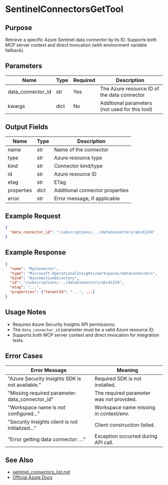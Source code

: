 # SentinelConnectorsGetTool

## Purpose
Retrieve a specific Azure Sentinel data connector by its ID. Supports both MCP server context and direct invocation (with environment variable fallback).

## Parameters
| Name             | Type   | Required | Description                                    |
|------------------|--------|----------|------------------------------------------------|
| data_connector_id| str    | Yes      | The Azure resource ID of the data connector    |
| kwargs           | dict   | No       | Additional parameters (not used for this tool) |

## Output Fields
| Name        | Type   | Description                                                                 |
|-------------|--------|-----------------------------------------------------------------------------|
| name        | str    | Name of the connector                                                       |
| type        | str    | Azure resource type                                                         |
| kind        | str    | Connector kind/type                                                         |
| id          | str    | Azure resource ID                                                           |
| etag        | str    | ETag                                                                        |
| properties  | dict   | Additional connector properties                                             |
| error       | str    | Error message, if applicable                                                |

## Example Request
```json
{
  "data_connector_id": "/subscriptions/.../dataConnectors/abcd1234"
}
```

## Example Response
```json
{
  "name": "MyConnector",
  "type": "Microsoft.OperationalInsights/workspaces/dataConnectors",
  "kind": "AzureActiveDirectory",
  "id": "/subscriptions/.../dataConnectors/abcd1234",
  "etag": "...",
  "properties": {"tenantId": "...", ...}
}
```

## Usage Notes
- Requires Azure Security Insights API permissions.
- The `data_connector_id` parameter must be a valid Azure resource ID.
- Supports both MCP server context and direct invocation for integration tests.

## Error Cases
| Error Message                                   | Meaning                                    |
|------------------------------------------------|--------------------------------------------|
| "Azure Security Insights SDK is not available."| Required SDK is not installed.             |
| "Missing required parameter: data_connector_id" | The required parameter was not provided.    |
| "Workspace name is not configured..."           | Workspace name missing in context/env.      |
| "Security Insights client is not initialized..."| Client construction failed.                |
| "Error getting data connector: ..."             | Exception occurred during API call.        |

## See Also
- [sentinel_connectors_list.md](sentinel_connectors_list.md)
- [Official Azure Docs](https://learn.microsoft.com/en-us/azure/sentinel/connect-data-sources)
